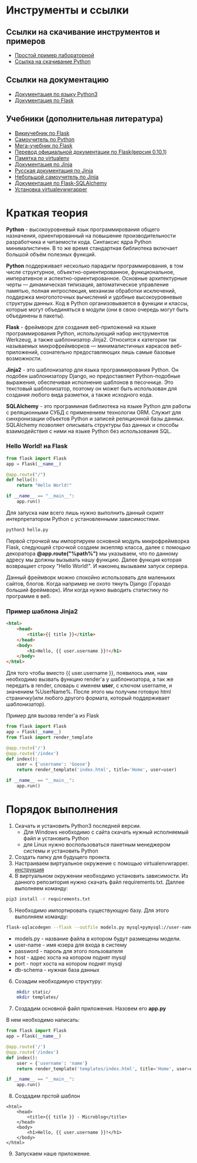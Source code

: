 # Инструменты и ссылки
## Ссылки на скачивание инструментов и примеров
- [Простой пример лабораторной](https://github.com/hvorovk/flask-lab-example)
- [Ссылка на скачивание Python](https://www.python.org/downloads/)

## Ссылки на документацию
- [Документация по языку Python3](https://docs.python.org/3/)
- [Документация по Flask](http://flask.pocoo.org/docs/0.12/)

## Учебники (дополнительная литература)
- [Викиучебник по Flask](https://ru.wikibooks.org/wiki/Flask)
- [Самоучитель по Python](https://pythonworld.ru/samouchitel-python)
- [Мега-учебник по Flask](https://habrahabr.ru/post/346306/)
- [Перевод официальной документации по Flask(версия 0.10.1)](http://flask-russian-docs.readthedocs.io/ru/latest/quickstart.html)
- [Памятка по virtualenv](https://eax.me/python-virtualenv/)
- [Документация по Jinja](http://jinja.pocoo.org/docs/2.10/)
- [Русская документация по Jinja](http://xgu.ru/wiki/Jinja2)
- [Небольшой самоучитель по Jinja](http://lectureswww.readthedocs.io/6.www.sync/2.codding/3.templates/jinja2.html)
- [Документация по Flask-SQLAlchemy](http://flask-sqlalchemy.pocoo.org/2.3/)
- [Установка virtualevwwrapper](http://virtualenvwrapper.readthedocs.io/en/latest/install.html)

# Краткая теория

**Python** - высокоуровневый язык программирования общего назначения, ориентированный на повышение производительности разработчика и читаемости кода. Синтаксис ядра Python минималистичен. В то же время стандартная библиотека включает большой объём полезных функций.

**Python** поддерживает несколько парадигм программирования, в том числе структурное, объектно-ориентированное, функциональное, императивное и аспектно-ориентированное. Основные архитектурные черты — динамическая типизация, автоматическое управление памятью, полная интроспекция, механизм обработки исключений, поддержка многопоточных вычислений и удобные высокоуровневые структуры данных. Код в Python организовывается в функции и классы, которые могут объединяться в модули (они в свою очередь могут быть объединены в пакеты).

**Flask** - фреймворк для создания веб-приложений на языке программирования Python, использующий набор инструментов Werkzeug, а также шаблонизатор Jinja2. Относится к категории так называемых микрофреймворков — минималистичных каркасов веб-приложений, сознательно предоставляющих лишь самые базовые возможности.

**Jinja2** - это шаблонизатор для языка программирования Python. Он подобен шаблонизатору Django, но предоставляет Python-подобные выражения, обеспечивая исполнение шаблонов в песочнице. Это текстовый шаблонизатор, поэтому он может быть использован для создания любого вида разметки, а также исходного кода.

**SQLAlchemy** - это программная библиотека на языке Python для работы с реляционными СУБД с применением технологии ORM. Служит для синхронизации объектов Python и записей реляционной базы данных. SQLAlchemy позволяет описывать структуры баз данных и способы взаимодействия с ними на языке Python без использования SQL.

### Hello World! на Flask


``` Python
from flask import Flask
app = Flask(__name__)

@app.route("/")
def hello():
    return "Hello World!"

if __name__ == "__main__":
    app.run()
```

Для запуска нам всего лишь нужно выполнить данный скрипт интерпретатором Python с установленными зависимостями.

```bash
python3 hello.py
```

Первой строчкой мы импортируем основной модуль микрофреймворка Flask, следующей строчкой создаем экзепляр класса, далее с помощью декоратора **@app.route("%path%")** мы указываем, что по данному адресу мы должны вызывать нашу функцию. Далее функция которая возвращает строку "Hello World!". И наконец вызываем запуск сервера.

Данный фреймворк можно спокойно использовать для маленьких сайтов, блогов. Когда например не охото тянуть Django (Гораздо больший фреймворк). Или когда нужно выводить статистику по программе в веб. 

### Пример шаблона Jinja2

```html
<html>
    <head>
        <title>{{ title }}</title>
    </head>
    <body>
        <h1>Hello, {{ user.username }}!</h1>
    </body>
</html>
```

Для того чтобы вместо {{ user.username }}, появилось имя, нам необходимо вызвать функцию render'a у шаблонизатора, а так же передать в render, словарь с именем **user**, с ключом username, и значением %UserName%. После этого мы получим готовую html страничку(или любого другого формата, который поддерживает шаблонизатор).

Пример для вызова render'а из Flask

```python
from flask import Flask
app = Flask(__name__)
from flask import render_template

@app.route('/')
@app.route('/index')
def index():
    user = {'username': 'Goose'}
    return render_template('index.html', title='Home', user=user)

if __name__ == "__main__":
    app.run()
```

# Порядок выполнения

1. Скачать и установить Python3 последней версии.
    - Для Windows необходимо с сайта скачать нужный исполняемый файл и установить Python
    - для Linux нужно воспользоваться пакетным менеджером системы и установить Python
2. Создать папку для будущего проекта.
3. Настраиваем виртуальное окружение с помощью virtualenvwrapper. [инструкция](http://virtualenvwrapper.readthedocs.io/en/latest/install.html)
4. В виртуальном окружении необходимо установить зависимости. Из данного репозитория нужно скачать файл requirements.txt. Даллее выполняем команду:
```bash
pip3 install -r requirements.txt
```
5. Необходимо импортировать существующую базу. Для этого выполняем команду:
```bash
flask-sqlacodegen --flask --outfile models.py mysql+pymysql://user-name:password@host:port/db-schema
```

- models.py - название файла в котором будут размещены модели.
- user-name - имя юзера для входа в систему
- password  - пароль для этого пользователя
- host      - адрес хоста на котором поднят mysql
- port      - порт хоста на котором поднят mysql
- db-schema - нужная база данных

6. Созадим необходимую структуру:
    
```bash
    mkdir static/
    mkdir templates/
```

7. Создадим основной файл приложения. Назовем его **app.py**

В нем необходимо написать:

```python
from flask import Flask
app = Flask(__name__)

@app.route('/')
@app.route('/index')
def index():
    user = {'username': 'name'}
    return render_template('templates/index.html', title='Home', user=user)

if __name__ == "__main__":
    app.run()
```

8. Создадим прстой шаблон

```jinja
<html>
    <head>
        <title>{{ title }} - Microblog</title>
    </head>
    <body>
        <h1>Hello, {{ user.username }}!</h1>
    </body>
</html>
```

9. Запускаем наше приложение.